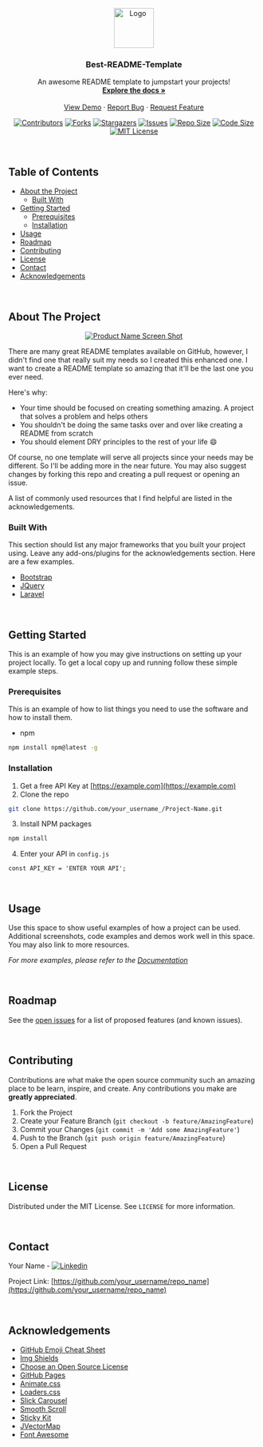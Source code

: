 <!--
*** Thanks for checking out this README Template. If you have a suggestion that would
*** make this better, please fork the repo and create a pull request or simply open
*** an issue with the tag "enhancement".
*** Thanks again! Now go create something AMAZING! :D
-->

<!-- PROJECT LOGO -->
<p align="center">
  <a href="https://github.com/cristianprochnow/Best-README-Template">
    <img src="images/logo.png" alt="Logo" width="80" height="80">
  </a>

  <h3 align="center">Best-README-Template</h3>

  <p align="center">
    An awesome README template to jumpstart your projects!
    <br />
    <a href="https://github.com/cristianprochnow/Best-README-Template"><strong>Explore the docs »</strong></a>
    <br />
    <br />
    <a href="https://github.com/cristianprochnow/Best-README-Template">View Demo</a>
    ·
    <a href="https://github.com/cristianprochnow/Best-README-Template/issues">Report Bug</a>
    ·
    <a href="https://github.com/cristianprochnow/Best-README-Template/issues">Request Feature</a>
  </p>
</p>

<!-- PROJECT SHIELDS -->
<!--
*** I'm using markdown "reference style" links for readability.
*** Reference links are enclosed in brackets [ ] instead of parentheses ( ).
*** See the bottom of this document for the declaration of the reference variables
*** for contributors-url, forks-url, etc. This is an optional, concise syntax you may use.
*** https://www.markdownguide.org/basic-syntax/#reference-style-links
-->
<div align="center">

  [![Contributors][contributors-shield]][contributors-url]
  [![Forks][forks-shield]][forks-url]
  [![Stargazers][stars-shield]][stars-url]
  [![Issues][issues-shield]][issues-url]
  [![Repo Size][repo-size-shield]][repo-size-url]
  [![Code Size][code-size-shield]][code-size-url]
  [![MIT License][license-shield]][license-url]

</div>
<br />

<!-- TABLE OF CONTENTS -->
<h2>Table of Contents</h2>

* [About the Project](#about-the-project)
  * [Built With](#built-with)
* [Getting Started](#getting-started)
  * [Prerequisites](#prerequisites)
  * [Installation](#installation)
* [Usage](#usage)
* [Roadmap](#roadmap)
* [Contributing](#contributing)
* [License](#license)
* [Contact](#contact)
* [Acknowledgements](#acknowledgements)

<br />

<!-- ABOUT THE PROJECT -->
<h2 id="about-the-project">About The Project</h2>

<div align="center">

  [![Product Name Screen Shot][product-screenshot]](https://example.com)

</div>

There are many great README templates available on GitHub, however, I didn't find one that really suit my needs so I created this enhanced one. I want to create a README template so amazing that it'll be the last one you ever need.

Here's why:
* Your time should be focused on creating something amazing. A project that solves a problem and helps others
* You shouldn't be doing the same tasks over and over like creating a README from scratch
* You should element DRY principles to the rest of your life :smile:

Of course, no one template will serve all projects since your needs may be different. So I'll be adding more in the near future. You may also suggest changes by forking this repo and creating a pull request or opening an issue.

A list of commonly used resources that I find helpful are listed in the acknowledgements.

<h3 id="built-with">Built With</h3>

This section should list any major frameworks that you built your project using. Leave any add-ons/plugins for the acknowledgements section. Here are a few examples.

* [Bootstrap](https://getbootstrap.com)
* [JQuery](https://jquery.com)
* [Laravel](https://laravel.com)

<br />

<!-- GETTING STARTED -->
<h2 id="getting-started">Getting Started</h2>

This is an example of how you may give instructions on setting up your project locally.
To get a local copy up and running follow these simple example steps.

<h3 id="prerequisites">Prerequisites</h3>

This is an example of how to list things you need to use the software and how to install them.
* npm
```sh
npm install npm@latest -g
```
<h3 id="installation">Installation</h3>

1. Get a free API Key at [https://example.com](https://example.com)
2. Clone the repo
```sh
git clone https://github.com/your_username_/Project-Name.git
```
3. Install NPM packages
```sh
npm install
```
4. Enter your API in `config.js`
```JS
const API_KEY = 'ENTER YOUR API';
```

<br />

<!-- USAGE EXAMPLES -->
<h2 id="usage">Usage</h2>

Use this space to show useful examples of how a project can be used. Additional screenshots, code examples and demos work well in this space. You may also link to more resources.

_For more examples, please refer to the [Documentation](https://example.com)_

<br />

<!-- ROADMAP -->
<h2 id="roadmap">Roadmap</h2>

See the [open issues](https://github.com/cristianprochnow/Best-README-Template/issues) for a list of proposed features (and known issues).

<br />

<!-- CONTRIBUTING -->
<h2 id="contributing">Contributing</h2>

Contributions are what make the open source community such an amazing place to be learn, inspire, and create. Any contributions you make are **greatly appreciated**.

1. Fork the Project
2. Create your Feature Branch (`git checkout -b feature/AmazingFeature`)
3. Commit your Changes (`git commit -m 'Add some AmazingFeature'`)
4. Push to the Branch (`git push origin feature/AmazingFeature`)
5. Open a Pull Request

<br />

<!-- LICENSE -->
<h2 id="license">License</h2>

Distributed under the MIT License. See `LICENSE` for more information.

<br />

<!-- CONTACT -->
<h2 id="contact">Contact</h2>

Your Name - [![Linkedin][linkedin-shield]][linkedin-url]

Project Link: [https://github.com/your_username/repo_name](https://github.com/your_username/repo_name)

<br />

<!-- ACKNOWLEDGEMENTS -->
<h2 id="acknowledgements">Acknowledgements</h2>

* [GitHub Emoji Cheat Sheet](https://www.webpagefx.com/tools/emoji-cheat-sheet)
* [Img Shields](https://shields.io)
* [Choose an Open Source License](https://choosealicense.com)
* [GitHub Pages](https://pages.github.com)
* [Animate.css](https://daneden.github.io/animate.css)
* [Loaders.css](https://connoratherton.com/loaders)
* [Slick Carousel](https://kenwheeler.github.io/slick)
* [Smooth Scroll](https://github.com/cferdinandi/smooth-scroll)
* [Sticky Kit](http://leafo.net/sticky-kit)
* [JVectorMap](http://jvectormap.com)
* [Font Awesome](https://fontawesome.com)

<!-- MARKDOWN LINKS & IMAGES -->
<!-- https://www.markdownguide.org/basic-syntax/#reference-style-links -->
[contributors-shield]: https://img.shields.io/github/contributors/cristianprochnow/Best-README-Template.svg?style=flat
[contributors-url]: https://github.com/cristianprochnow/Best-README-Template/graphs/contributors
[forks-shield]: https://img.shields.io/github/forks/cristianprochnow/Best-README-Template.svg?style=flat
[forks-url]: https://github.com/cristianprochnow/Best-README-Template/network/members
[stars-shield]: https://img.shields.io/github/stars/cristianprochnow/Best-README-Template.svg?style=flat
[stars-url]: https://github.com/cristianprochnow/Best-README-Template/stargazers
[issues-shield]: https://img.shields.io/github/issues/cristianprochnow/Best-README-Template.svg?style=flat
[issues-url]: https://github.com/cristianprochnow/Best-README-Template/issues
[license-shield]: https://img.shields.io/github/license/cristianprochnow/Best-README-Template.svg?style=flat
[license-url]: https://github.com/cristianprochnow/Best-README-Template/blob/master/LICENSE.txt
[repo-size-shield]: https://img.shields.io/github/repo-size/cristianprochnow/Best-README-Template.svg?style=flat
[repo-size-url]: https://github.com/cristianprochnow/Best-README-Template
[code-size-shield]: https://img.shields.io/github/languages/code-size/cristianprochnow/Best-README-Template
[code-size-url]: https://github.com/cristianprochnow/Best-README-Template
[linkedin-shield]: https://img.shields.io/badge/-LinkedIn-black.svg?style=flat&logo=linkedin&colorB=0077b4
[linkedin-url]: https://www.linkedin.com/in/cristianprochnow
[product-screenshot]: images/screenshot.png
